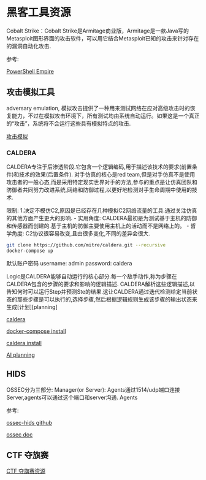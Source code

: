 # 黑客工具资源

Cobalt Strike：Cobalt Strike是Armitage商业版，Armitage是一款Java写的Metasploit图形界面的攻击软件，可以用它结合Metasploit已知的攻击来针对存在的漏洞自动化攻击.

参考:

[PowerShell Empire](https://www.freebuf.com/sectool/158393.html)

## 攻击模拟工具
adversary emulation, 模拟攻击提供了一种用来测试网络在应对高级攻击时的恢复能力，不过在模拟攻击环境下，所有测试均由系统自动运行。如果这是一个真正的“攻击”，系统将不会运行这些具有模拟特点的攻击.

[攻击模拟](https://www.4hou.com/web/11241.html)

### CALDERA

CALDERA专注于后渗透阶段.它包含一个逻辑编码,用于描述该技术的要求(前置条件)和技术的效果(后置条件).
对手仿真的核心是red team,但是对手仿真不是使用攻击者的一般心态,而是采用特定现实世界对手的方法,参与的重点是让仿真团队和防御者共同努力改进系统,网络和防御过程,以更好地检测对手生命周期中使用的技术.

限制: 1.决定不模仿C2,原因是已经存在几种模拟C2网络流量的工具.通过关注仿真的其他方面产生更大的影响.
    - 实用角度: CALDERA最初是为测试基于主机的防御和传感器而创建的.基于主机的防御主要使用主机上的活动而不是网络上的。
    - 哲学角度: C2协议很容易改变,且由很多变化,不同的差异会很大.

```sh
git clone https://github.com/mitre/caldera.git --recursive
docker-compose up
```

默认账户密码
username: admin
password: caldera

Logic是CALDERA能够自动运行的核心部分.每一个敌手动作,称为步骤在CALDERA包含的步骤的要求和影响的逻辑描述.
CALDERA解析这些逻辑描述,以告知何时可以运行Step并预测Ste的结果.这让CALDERA通过迭代检测给定当前状态的那些步骤是可以执行的,选择步骤,然后根据逻辑规则生成该步骤的输出状态来生成[计划][planning]

[caldera](https://caldera.readthedocs.io/en/latest/)

[docker-compose install](https://docs.docker.com/compose/install/)

[caldera install](https://caldera.readthedocs.io/en/latest/installation.html)

[AI planning](https://www.isi.edu/~blythe/cs541/)


## HIDS

OSSEC分为三部分:
Manager(or Server): Agents通过1514/udp端口连接Server,agents可以通过这个端口和server沟通.
Agents


参考:

[ossec-hids github](https://github.com/ossec/ossec-hids)

[ossec doc](http://www.ossec.net/docs/index.html)

## CTF 夺旗赛

[CTF 夺旗赛资源](https://ctftime.org/)

